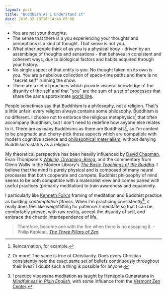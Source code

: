 ```yaml
---
layout: post
title: "Buddhism As I Understand It"
date: 2016-02-10T16:14:48-05:00
---
```


- You are not your thoughts.
- The sense that there is a you experiencing your thoughts and perceptions is a kind of thought. That sense is not you.
- What other people think of as you is a physical body - driven by an assemblage of thoughts and sensations - that behaves in consistent and coherent ways, due to biological factors and habits acquired through your history.
- No single aspect of that entity is you. No thought taken on its own is you. You are a nebulous collection of space-time paths and there is no "secret self" running the show.
- There are a set of practices which provide visceral knowledge of the disunity of the self and that "you" are the sum of a set of processes that share the same approximate [world line](https://en.wikipedia.org/wiki/World_line).

People sometimes say that Buddhism is a philosophy, not a religion. That's a little unfair: every religion always contains some philosophy. Buddhism is no different. I choose not to embrace the religious metaphysics[^1] that often accompany Buddhism, but I don't need to redefine how anyone else relates to it. There are as many Buddhisms as there are Buddhists[^2], so I'm content to be pragmatic and cherry-pick those aspects which are compatible with modern cognitive science and [philosophical materialism](https://en.wikipedia.org/wiki/Materialism), without denying Buddhism's status as a religion.

My theoretical perspective has been heavily influenced by [David Chapman](https://meaningness.wordpress.com/), Evan Thompson's [_Waking, Dreaming, Being_](https://www.goodreads.com/book/show/22329411-waking-dreaming-being), and the commentary from Glenn Wallis in the Modern Library's [_The Basic Teachings of the Buddha_](https://www.goodreads.com/book/show/18420201-basic-teachings-of-the-buddha). I believe that the mind is purely physical and is composed of many neural processes that both cooperate and compete. Buddhist philosophy of mind seems to be both compatible with a materialist view and comes paired with useful practices (primarily meditation) to train awareness and equanimity.

I particularly like [Kenneth Folk's](http://kennethfolkdharma.com) framing of meditation and Buddhist practice as building _contemplative fitness_. When I'm practicing consistently[^3], it really does feel like weightlifting for patience. I meditate so that I can be comfortably present with raw reality, accept the disunity of self, and embrace the chaotic interdependence of life.

> Therefore, become one with the fire when there is no escaping it.
>  – Philip Kapleau, [_The Three Pillars of Zen_](https://www.goodreads.com/book/show/19545272-the-three-pillars-of-zen).

[^1]:	Reincarnation, for example.

[^2]:	Or more! The same is true of Christianity. Does every Christian consistently hold the exact same set of beliefs continuously throughout their lives? I doubt such a thing is possible for anyone.

[^3]:	I practice vipassana meditation as taught by Henepola Gunaratana in [_Mindfulness in Plain English_](http://www.urbandharma.org/udharma4/mpe.html), with some influence from the [Vermont Zen Center](http://vermontzen.org/index.html).
